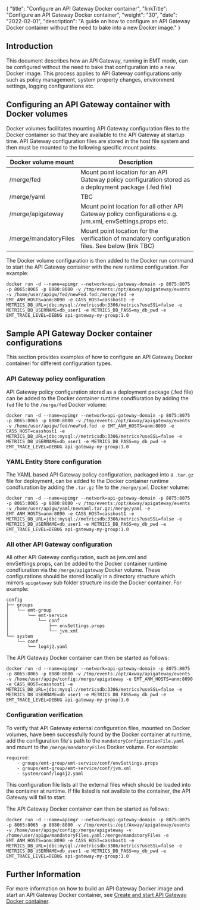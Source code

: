 {
    "title": "Configure an API Gateway Docker container",
    "linkTitle": "Configure an API Gateway Docker container",
    "weight": "30",
    "date": "2022-02-01",
    "description": "A guide on how to configure an API Gateway Docker container without the need to bake into a new Docker image."
}

## Introduction

This document describes how an API Gateway, running in EMT mode, can be configured without the need to bake that configuration into a new Docker image. This process applies to API Gateway configurations only such as policy management, system property changes, environment settings, logging configurations etc.

## Configuring an API Gateway container with Docker volumes

Docker volumes facilitates mounting API Gateway configuration files to the Docker container so that they are available to the API Gateway at startup time. API Gateway configuration files are stored in the host file system and then must be mounted to the following specific mount points:

| Docker volume mount | Description |
| ------------------- | ----------- |
| /merge/fed | Mount point location for an API Gateway policy configuration stored as a deployment package (.fed file) |
| /merge/yaml | TBC |
| /merge/apigateway | Mount point location for all other API Gateway policy configurations e.g. jvm.xml, envSettings.props etc. |
| /merge/mandatoryFiles | Mount point location for the verification of mandatory configuration files. See below (link TBC) |

The Docker volume configuration is then added to the Docker run command to start the API Gateway container with the new runtime configuration. For example:

```
docker run -d --name=apimgr --network=api-gateway-domain -p 8075:8075 -p 8065:8065 -p 8080:8080 -v /tmp/events:/opt/Axway/apigateway/events -v /home/user/apigw/fed/newFed.fed:/merge/fed -e EMT_ANM_HOSTS=anm:8090 -e CASS_HOST=casshost1 -e METRICS_DB_URL=jdbc:mysql://metricsdb:3306/metrics?useSSL=false -e METRICS_DB_USERNAME=db_user1 -e METRICS_DB_PASS=my_db_pwd -e EMT_TRACE_LEVEL=DEBUG api-gateway-my-group:1.0
```

## Sample API Gateway Docker container configurations

This section provides examples of how to configure an API Gateway Docker containeri for different configuration types.

### API Gateway policy configuration

API Gateway policy configuration stored as a deployment package (.fed file) can be added to the Docker container runtime condfiuration by adding the `fed` file to the `/merge/fed` Docker volume:

```
docker run -d --name=apimgr --network=api-gateway-domain -p 8075:8075 -p 8065:8065 -p 8080:8080 -v /tmp/events:/opt/Axway/apigateway/events -v /home/user/apigw/fed/newFed.fed -e EMT_ANM_HOSTS=anm:8090 -e CASS_HOST=casshost1 -e METRICS_DB_URL=jdbc:mysql://metricsdb:3306/metrics?useSSL=false -e METRICS_DB_USERNAME=db_user1 -e METRICS_DB_PASS=my_db_pwd -e EMT_TRACE_LEVEL=DEBUG api-gateway-my-group:1.0
```

### YAML Entity Store configuration

The YAML based API Gateway policy configuration, packaged into a `.tar.gz` file for deployment, can be added to the Docker container runtime condfiuration by adding the `.tar.gz` file to the `/merge/yaml` Docker volume:

```
docker run -d --name=apimgr --network=api-gateway-domain -p 8075:8075 -p 8065:8065 -p 8080:8080 -v /tmp/events:/opt/Axway/apigateway/events -v /home/user/apigw/yaml/newYaml.tar.gz:/merge/yaml -e EMT_ANM_HOSTS=anm:8090 -e CASS_HOST=casshost1 -e METRICS_DB_URL=jdbc:mysql://metricsdb:3306/metrics?useSSL=false -e METRICS_DB_USERNAME=db_user1 -e METRICS_DB_PASS=my_db_pwd -e EMT_TRACE_LEVEL=DEBUG api-gateway-my-group:1.0
```

### All other API Gateway configuration

All other API Gateway configuration, such as jvm.xml and envSettings.props, can be added to the Docker container runtime condfiuration via the `/merge/apigateway` Docker volume. These configurations should be stored locally in a directory structure which mirrors `apigateway` sub folder structure inside the Docker container. For example:

```
config
├── groups
│   └── emt-group
│       └── emt-service
│           └── conf
│               ├── envSettings.props
│               └── jvm.xml
└── system
    └── conf
        └── log4j2.yaml
```

The API Gateway Docker container can then be started as follows:

```
docker run -d --name=apimgr --network=api-gateway-domain -p 8075:8075 -p 8065:8065 -p 8080:8080 -v /tmp/events:/opt/Axway/apigateway/events -v /home/user/apigw/config:/merge/apigateway -e EMT_ANM_HOSTS=anm:8090 -e CASS_HOST=casshost1 -e METRICS_DB_URL=jdbc:mysql://metricsdb:3306/metrics?useSSL=false -e METRICS_DB_USERNAME=db_user1 -e METRICS_DB_PASS=my_db_pwd -e EMT_TRACE_LEVEL=DEBUG api-gateway-my-group:1.0
```

### Configuration verification

To verify that API Gateway external configuration files, mounted on Docker volumes, have been successfully found by the Docker container at runtime, add the configuration file's path to the `mandatoryConfigurationFile.yaml` and mount to the `/merge/mandatoryFiles` Docker volume. For example:

```
required:
    - groups/emt-group/emt-service/conf/envSettings.props
    - groups/emt-group/emt-service/conf/jvm.xml
    - system/conf/log4j2.yaml    
```

This configuration file lists all the external files which should be loaded into the container at runtime. If file listed is not availble to the container, the API Gateway will fail to start.

The API Gateway Docker container can then be started as follows:

```
docker run -d --name=apimgr --network=api-gateway-domain -p 8075:8075 -p 8065:8065 -p 8080:8080 -v /tmp/events:/opt/Axway/apigateway/events -v /home/user/apigw/config:/merge/apigateway -v /home/user/apigw/mandatoryFiles.yaml:/merge/mandatoryFiles -e EMT_ANM_HOSTS=anm:8090 -e CASS_HOST=casshost1 -e METRICS_DB_URL=jdbc:mysql://metricsdb:3306/metrics?useSSL=false -e METRICS_DB_USERNAME=db_user1 -e METRICS_DB_PASS=my_db_pwd -e EMT_TRACE_LEVEL=DEBUG api-gateway-my-group:1.0
```

## Further Information

For more information on how to build an API Gateway Docker image and start an API Gateway Docker container, see [Create and start API Gateway Docker container](/docs/apim_installation/apigw_containers/docker_script_gwimage).
